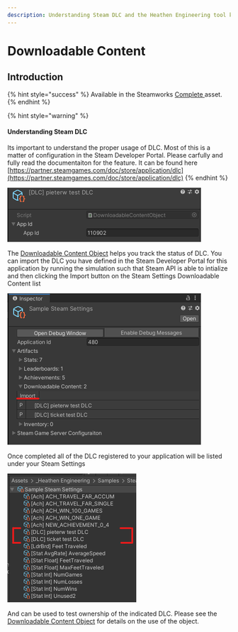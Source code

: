 ```yaml
---
description: Understanding Steam DLC and the Heathen Engineering tool kit
---
```


# Downloadable Content

## Introduction

{% hint style="success" %}
Available in the Steamworks [Complete ](https://assetstore.unity.com/packages/tools/utilities/ux-v2-complete-201905)asset.
{% endhint %}

{% hint style="warning" %}
#### Understanding Steam DLC

Its important to understand the proper usage of DLC. Most of this is a matter of configuration in the Steam Developer Portal. Please carfully and fully read the documentaiton for the feature. It can be found here [https://partner.steamgames.com/doc/store/application/dlc](https://partner.steamgames.com/doc/store/application/dlc)
{% endhint %}

![](<../../../../.gitbook/assets/image (183).png>)

The [Downloadable Content Object](../../objects/downloadable-content-object.md) helps you track the status of DLC. You can import the DLC you have defined in the Steam Developer Portal for this application by running the simulation such that Steam API is able to intialize and then clicking the Import button on the Steam Settings Downloadable Content list

![](<../../../../.gitbook/assets/image (157).png>)

Once completed all of the DLC registered to your application will be listed under your Steam Settings

![](<../../../../.gitbook/assets/image (178).png>)

And can be used to test ownership of the indicated DLC. Please see the [Downloadable Content Object](../../objects/downloadable-content-object.md) for details on the use of the object.
